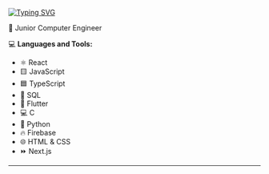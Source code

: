 [![Typing SVG](https://readme-typing-svg.herokuapp.com?size=25&duration=5000&color=2F81F7&center=true&vCenter=true&lines=👋+Merhaba,+ben+Zeynep)](https://git.io/typing-svg)

🎯 Junior Computer Engineer

💻 **Languages and Tools:**

- ⚛️ React
- 🟨 JavaScript
- 🟦 TypeScript
- 💾 SQL
- 📱 Flutter
- 💻 C
- 🐍 Python
- 🔥 Firebase
- 🌐 HTML & CSS
- ⏩ Next.js


---
<!--
**zeynepakdeniz/zeynepakdeniz** is a ✨ _special_ ✨ repository because its `README.md` (this file) appears on your GitHub profile.

Here are some ideas to get you started:

- 🔭 I’m currently working on ...
- 🌱 I’m currently learning ...
- 👯 I’m looking to collaborate on ...
- 🤔 I’m looking for help with ...
- 💬 Ask me about ...
- 📫 How to reach me: ...
- 😄 Pronouns: ...
- ⚡ Fun fact: ...
-->
